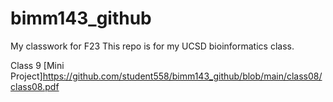 # bimm143_github
My classwork for F23
This repo is for my UCSD bioinformatics class. 


Class 9 [Mini Project]https://github.com/student558/bimm143_github/blob/main/class08/class08.pdf
